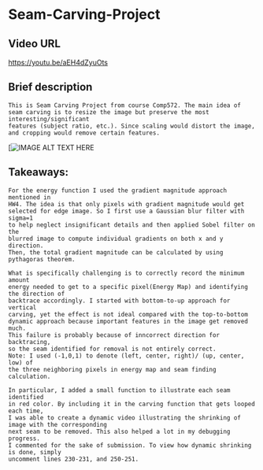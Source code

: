 # Seam-Carving-Project
## Video URL
<https://youtu.be/aEH4dZyuOts>

## Brief description
    This is Seam Carving Project from course Comp572. The main idea of seam carving is to resize the image but preserve the most interesting/significant 
    features (subject ratio, etc.). Since scaling would distort the image, and cropping would remove certain features.
[![IMAGE ALT TEXT HERE](https://user-images.githubusercontent.com/59798959/185551359-826d9238-09cb-4538-bae2-5f6d1668246c.png)

## Takeaways:
    For the energy function I used the gradient magnitude approach mentioned in
    HW4. The idea is that only pixels with gradient magnitude would get
    selected for edge image. So I first use a Gaussian blur filter with sigma=1
    to help neglect insignificant details and then applied Sobel filter on the
    blurred image to compute individual gradients on both x and y direction.
    Then, the total gradient magnitude can be calculated by using pythagoras theorem.
    
    What is specifically challenging is to correctly record the minimum amount
    energy needed to get to a specific pixel(Energy Map) and identifying the direction of
    backtrace accordingly. I started with bottom-to-up approach for vertical
    carving, yet the effect is not ideal compared with the top-to-bottom
    dynamic approach because important features in the image get removed much.
    This failure is probably because of inncorrect direction for backtracing,
    so the seam identified for removal is not entirely correct.
    Note: I used (-1,0,1) to denote (left, center, right)/ (up, center, low) of
    the three neighboring pixels in energy map and seam finding calculation.

    In particular, I added a small function to illustrate each seam identified
    in red color. By including it in the carving function that gets looped each time,
    I was able to create a dynamic video illustrating the shrinking of image with the corresponding
    next seam to be removed. This also helped a lot in my debugging progress.
    I commented for the sake of submission. To view how dynamic shrinking is done, simply
    uncomment lines 230-231, and 250-251.
